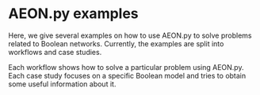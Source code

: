 # AEON.py examples

Here, we give several examples on how to use AEON.py to solve problems related to Boolean networks.
Currently, the examples are split into workflows and case studies.

Each workflow shows how to solve a particular problem using AEON.py. Each case study focuses on a specific
Boolean model and tries to obtain some useful information about it.